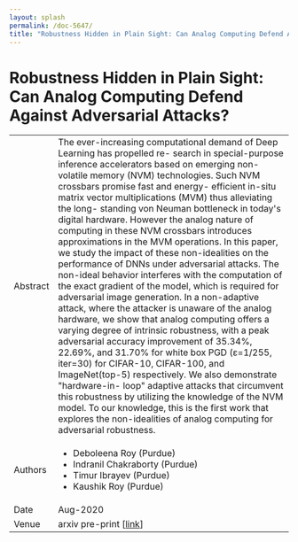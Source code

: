 ```yaml
---
layout: splash
permalink: /doc-5647/
title: "Robustness Hidden in Plain Sight: Can Analog Computing Defend Against Adversarial Attacks?"
---
```


# Robustness Hidden in Plain Sight: Can Analog Computing Defend Against Adversarial Attacks?

<table>
    <tbody>
    <tr>
        <td>Abstract</td>
        <td>The ever-increasing computational demand of Deep Learning has propelled re- search in special-purpose inference accelerators based on emerging non-volatile memory (NVM) technologies. Such NVM crossbars promise fast and energy- efficient in-situ matrix vector multiplications (MVM) thus alleviating the long- standing von Neuman bottleneck in today's digital hardware. However the analog nature of computing in these NVM crossbars introduces approximations in the MVM operations. In this paper, we study the impact of these non-idealities on the performance of DNNs under adversarial attacks. The non-ideal behavior interferes with the computation of the exact gradient of the model, which is required for adversarial image generation. In a non-adaptive attack, where the attacker is unaware of the analog hardware, we show that analog computing offers a varying degree of intrinsic robustness, with a peak adversarial accuracy improvement of 35.34%, 22.69%, and 31.70% for white box PGD (ε=1/255, iter=30) for CIFAR-10, CIFAR-100, and ImageNet(top-5) respectively. We also demonstrate "hardware-in- loop" adaptive attacks that circumvent this robustness by utilizing the knowledge of the NVM model. To our knowledge, this is the first work that explores the non-idealities of analog computing for adversarial robustness.</td>
    </tr>
    <tr>
        <td>Authors</td>
        <td>
            <ul>
                <li>Deboleena Roy (Purdue)</li>
                <li>Indranil Chakraborty (Purdue)</li>
                <li>Timur Ibrayev (Purdue)</li>
                <li>Kaushik Roy (Purdue)</li>
            </ul>
        </td>
    </tr>
    <tr>
        <td>Date</td>
        <td>Aug-2020</td>
    </tr>
    <tr>
        <td>Venue</td>
        <td>arxiv pre-print [<a href="https://arxiv.org/pdf/2008.12016.pdf">link</a>]</td>
    </tr>
    </tbody>
</table>
